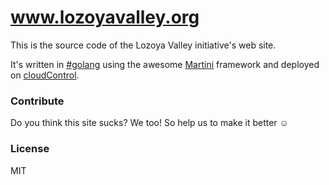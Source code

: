 # www.lozoyavalley.org

This is the source code of the Lozoya Valley initiative's web site.

It's written in [#golang](http://golang.org) using the awesome [Martini](http://martini.codegangsta.io) framework and deployed on [cloudControl](https://www.cloudcontrol.com).

### Contribute
Do you think this site sucks? We too! So help us to make it better :relaxed:

### License
MIT

